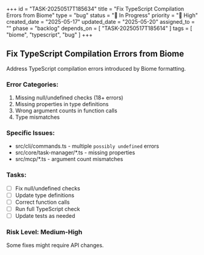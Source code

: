 +++
id = "TASK-20250517T185634"
title = "Fix TypeScript Compilation Errors from Biome"
type = "bug"
status = "🔵 In Progress"
priority = "🔼 High"
created_date = "2025-05-17"
updated_date = "2025-05-20"
assigned_to = ""
phase = "backlog"
depends_on = [ "TASK-20250517T185614" ]
tags = [ "biome", "typescript", "bug" ]
+++

## Fix TypeScript Compilation Errors from Biome

Address TypeScript compilation errors introduced by Biome formatting.

### Error Categories:
1. Missing null/undefined checks (18+ errors)
2. Missing properties in type definitions
3. Wrong argument counts in function calls
4. Type mismatches

### Specific Issues:
- src/cli/commands.ts - multiple `possibly undefined` errors
- src/core/task-manager/*.ts - missing properties
- src/mcp/*.ts - argument count mismatches

### Tasks:
- [ ] Fix null/undefined checks
- [ ] Update type definitions
- [ ] Correct function calls
- [ ] Run full TypeScript check
- [ ] Update tests as needed

### Risk Level: Medium-High
Some fixes might require API changes.
